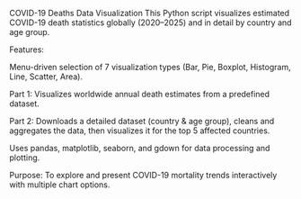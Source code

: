 COVID-19 Deaths Data Visualization
This Python script visualizes estimated COVID-19 death statistics globally (2020–2025) and in detail by country and age group.

Features:

Menu-driven selection of 7 visualization types (Bar, Pie, Boxplot, Histogram, Line, Scatter, Area).

Part 1: Visualizes worldwide annual death estimates from a predefined dataset.

Part 2: Downloads a detailed dataset (country & age group), cleans and aggregates the data, then visualizes it for the top 5 affected countries.

Uses pandas, matplotlib, seaborn, and gdown for data processing and plotting.

Purpose:
To explore and present COVID-19 mortality trends interactively with multiple chart options.

